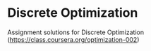 Discrete Optimization
=====================

Assignment solutions for Discrete Optimization
(https://class.coursera.org/optimization-002)
